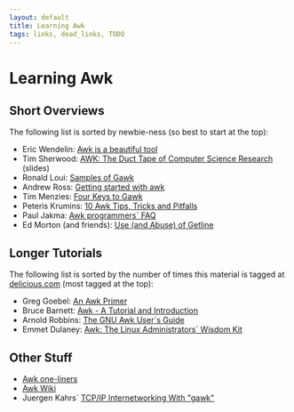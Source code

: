 ```yaml
---
layout: default
title: Learning Awk
tags: links, dead_links, TODO
---
```


Learning Awk
============

Short Overviews
---------------

The following list is sorted by newbie-ness (so best to start at the top):

- Eric Wendelin: [Awk is a beautiful tool][overview01]
- Tim Sherwood: [AWK: The Duct Tape of Computer Science Research][overview02] (slides)
- Ronald Loui: [Samples of Gawk][overview03]
- Andrew Ross: [Getting started with awk][overview04]
- Tim Menzies: [Four Keys to Gawk][overview05]
- Peteris Krumins: [10 Awk Tips, Tricks and Pitfalls][overview06]
- Paul Jakma: [Awk programmers\`  FAQ][overview07]
- Ed Morton (and friends): [Use (and Abuse) of Getline][overview08]

Longer Tutorials
----------------

The following list is sorted by the number of times this material is
tagged at [delicious.com][delicious] (most tagged at the top):

- Greg Goebel: [An Awk Primer][tutorial01]
- Bruce Barnett: [Awk - A Tutorial and Introduction][tutorial02]
- Arnold Robbins: [The GNU Awk User\`s Guide][tutorial03]
- Emmet Dulaney: [Awk: The Linux Administrators\` Wisdom Kit][tutorial03]

Other Stuff
-----------

- [Awk one-liners][other01]
- [Awk Wiki][other02]
- Juergen Kahrs\` [TCP/IP Internetworking With \"gawk\"][other03]

[delicious]:  http://delicious.com
[overview01]: http://eriwen.com/tools/awk-is-a-beautiful-tool/
[overview02]: http://lawker.googlecode.com/svn/fridge/share/pdf/gawk-tutorial.pdf
[overview03]: ./samples.html
[overview04]: http://doc.ddart.net/shell/awk/
[overview05]: ./keys2awk.html
[overview06]: http://www.catonmat.net/blog/ten-awk-tips-tricks-and-pitfalls/
[overview07]: http://hibernia.jakma.org/~paul/awk-faq.html
[overview08]: ./tip/getline.html
[tutorial01]: http://www.vectorsite.net/tsawk.html
[tutorial02]: http://www.grymoire.com/Unix/Awk.html
[tutorial03]: http://www.gnu.org/software/gawk/manual/gawk.html
[tutorial04]: http://www.oracle.com/technology/pub/articles/dulaney_awk.html
[other01]:    ./oneliners.html
[other02]:    http://awk.freeshell.org/
[other03]:    http://www.gnu.org/software/gawk/manual/gawkinet/html_node/index.html
